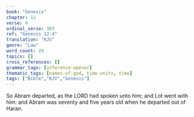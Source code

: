 ```yaml
---
book: "Genesis"
chapter: 12
verse: 4
ordinal_verse: 303
ref: "Genesis 12:4"
translation: "KJV"
genre: "Law"
word_count: 29
topics: []
cross_references: []
grammar_tags: [inference-opener]
thematic_tags: [names-of-god, time-units, time]
tags: ["Bible","KJV","Genesis"]
---
```

So Abram departed, as the LORD had spoken unto him; and Lot went with him: and Abram was seventy and five years old when he departed out of Haran.
